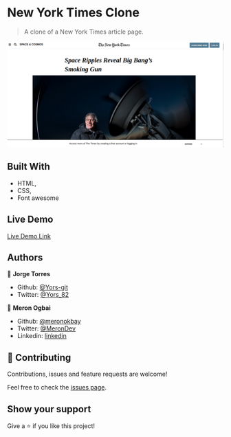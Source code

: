 
# New York Times Clone

> A clone of a New York Times article page.

![screenshot](./images/screenshot.png)


## Built With

- HTML,
- CSS,
- Font awesome

## Live Demo

[Live Demo Link](https://livedemo.com)


## Authors

👤 **Jorge Torres**

- Github: [@Yors-git](https://github.com/Yors-git)
- Twitter: [@Yors_82](https://twitter.com/Yors_82)

👤 **Meron Ogbai**

- Github: [@meronokbay](https://github.com/meronokbay)
- Twitter: [@MeronDev](https://twitter.com/MeronDev)
- Linkedin: [linkedin](https://linkedin.com/in/meron-ogbai-467414198/)

## 🤝 Contributing

Contributions, issues and feature requests are welcome!

Feel free to check the [issues page](issues/).

## Show your support

Give a ⭐️ if you like this project!
